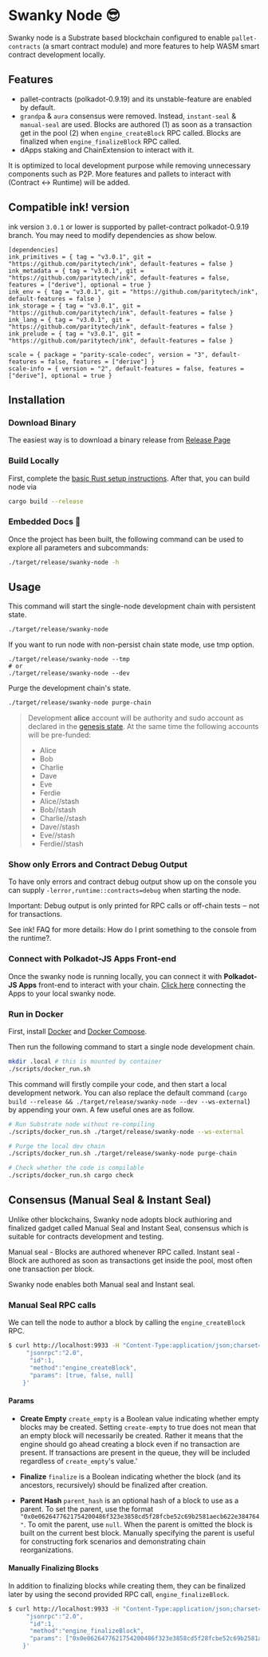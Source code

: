 # Swanky Node :sunglasses:

Swanky node is a Substrate based blockchain configured to enable `pallet-contracts` (a smart contract module) and more features to help WASM smart contract development locally.

## Features
- pallet-contracts (polkadot-0.9.19) and its unstable-feature are enabled by default.
- `grandpa` & `aura` consensus were removed. Instead, `instant-seal` & `manual-seal` are used.
  Blocks are authored (1) as soon as a transaction get in the pool (2) when `engine_createBlock` RPC called.
  Blocks are finalized when `engine_finalizeBlock` RPC called.
- dApps staking and ChainExtension to interact with it.

It is optimized to local development purpose while removing unnecessary components such as P2P.
More features and pallets to interact with (Contract <-> Runtime) will be added.

## Compatible ink! version
ink version `3.0.1` or lower is supported by pallet-contract polkadot-0.9.19 branch.
You may need to modify dependencies as show below.
```
[dependencies]
ink_primitives = { tag = "v3.0.1", git = "https://github.com/paritytech/ink", default-features = false }
ink_metadata = { tag = "v3.0.1", git = "https://github.com/paritytech/ink", default-features = false, features = ["derive"], optional = true }
ink_env = { tag = "v3.0.1", git = "https://github.com/paritytech/ink", default-features = false }
ink_storage = { tag = "v3.0.1", git = "https://github.com/paritytech/ink", default-features = false }
ink_lang = { tag = "v3.0.1", git = "https://github.com/paritytech/ink", default-features = false }
ink_prelude = { tag = "v3.0.1", git = "https://github.com/paritytech/ink", default-features = false }
​
scale = { package = "parity-scale-codec", version = "3", default-features = false, features = ["derive"] }
scale-info = { version = "2", default-features = false, features = ["derive"], optional = true }
```

## Installation
### Download Binary
The easiest way is to download a binary release from [Release Page](https://github.com/AstarNetwork/swanky-node/releases)

### Build Locally
First, complete the [basic Rust setup instructions](./docs/rust-setup.md).
After that, you can build node via
```bash
cargo build --release
```

### Embedded Docs :book:

Once the project has been built, the following command can be used to explore all parameters and
subcommands:

```bash
./target/release/swanky-node -h
```

## Usage
This command will start the single-node development chain with persistent state.
```bash
./target/release/swanky-node
```
If you want to run node with non-persist chain state mode, use tmp option.
```
./target/release/swanky-node --tmp
# or
./target/release/swanky-node --dev
```

Purge the development chain's state.
```bash
./target/release/swanky-node purge-chain
```

> Development **alice** account will be authority and sudo account as declared in the
> [genesis state](https://github.com/AstarNetwork/swanky-node/blob/main/node/src/chain_spec.rs#L44).
> At the same time the following accounts will be pre-funded:
> - Alice
> - Bob
> - Charlie
> - Dave
> - Eve
> - Ferdie
> - Alice//stash
> - Bob//stash
> - Charlie//stash
> - Dave//stash
> - Eve//stash
> - Ferdie//stash

### Show only Errors and Contract Debug Output
To have only errors and contract debug output show up on the console you can supply `-lerror,runtime::contracts=debug` when starting the node.

Important: Debug output is only printed for RPC calls or off-chain tests ‒ not for transactions.

See ink! FAQ for more details: How do I print something to the console from the runtime?.

### Connect with Polkadot-JS Apps Front-end

Once the swanky node is running locally, you can connect it with **Polkadot-JS Apps** front-end
to interact with your chain. [Click
here](https://polkadot.js.org/apps/#/explorer?rpc=ws://localhost:9944) connecting the Apps to your
local swanky node.

### Run in Docker

First, install [Docker](https://docs.docker.com/get-docker/) and
[Docker Compose](https://docs.docker.com/compose/install/).

Then run the following command to start a single node development chain.

```bash
mkdir .local # this is mounted by container
./scripts/docker_run.sh
```

This command will firstly compile your code, and then start a local development network. You can
also replace the default command
(`cargo build --release && ./target/release/swanky-node --dev --ws-external`)
by appending your own. A few useful ones are as follow.

```bash
# Run Substrate node without re-compiling
./scripts/docker_run.sh ./target/release/swanky-node --ws-external

# Purge the local dev chain
./scripts/docker_run.sh ./target/release/swanky-node purge-chain

# Check whether the code is compilable
./scripts/docker_run.sh cargo check
```

## Consensus (Manual Seal & Instant Seal)
Unlike other blockchains, Swanky node adopts block authioring and finalized gadget called Manual Seal and Instant Seal, consensus which is suitable for contracts development and testing.

Manual seal - Blocks are authored whenever RPC called.
Instant seal - Block are authored as soon as transactions get inside the pool, most often one transaction per block.

Swanky node enables both Manual seal and Instant seal.

### Manual Seal RPC calls
We can tell the node to author a block by calling the `engine_createBlock` RPC.

```bash
$ curl http://localhost:9933 -H "Content-Type:application/json;charset=utf-8" -d   '{
     "jsonrpc":"2.0",
      "id":1,
      "method":"engine_createBlock",
      "params": [true, false, null]
    }'
```

#### Params
- **Create Empty**
`create_empty` is a Boolean value indicating whether empty blocks may be created. Setting `create-empty` to true does not mean that an empty block will necessarily be created. Rather it means that the engine should go ahead creating a block even if no transaction are present. If transactions are present in the queue, they will be included regardless of `create_empty`'s value.'

- **Finalize**
`finalize` is a Boolean indicating whether the block (and its ancestors, recursively) should be finalized after creation.

- **Parent Hash**
`parent_hash` is an optional hash of a block to use as a parent. To set the parent, use the format `"0x0e0626477621754200486f323e3858cd5f28fcbe52c69b2581aecb622e384764"`. To omit the parent, use `null`. When the parent is omitted the block is built on the current best block. Manually specifying the parent is useful for constructing fork scenarios and demonstrating chain reorganizations.

#### Manually Finalizing Blocks
In addition to finalizing blocks while creating them, they can be finalized later by using the second provided RPC call, `engine_finalizeBlock`.

```bash
$ curl http://localhost:9933 -H "Content-Type:application/json;charset=utf-8" -d   '{
     "jsonrpc":"2.0",
      "id":1,
      "method":"engine_finalizeBlock",
      "params": ["0x0e0626477621754200486f323e3858cd5f28fcbe52c69b2581aecb622e384764", null]
    }'
```
